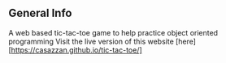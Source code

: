 ## General Info
A web based tic-tac-toe game to help practice object oriented programming
Visit the live version of this website [here][https://casazzan.github.io/tic-tac-toe/]